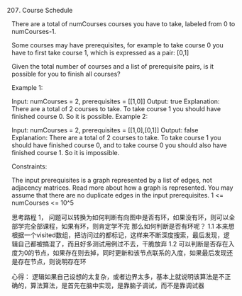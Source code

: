 207. Course Schedule

There are a total of numCourses courses you have to take, labeled from 0 to numCourses-1.

Some courses may have prerequisites, for example to take course 0 you have to first take course 1, which is expressed as a pair: [0,1]

Given the total number of courses and a list of prerequisite pairs, is it possible for you to finish all courses?



Example 1:

Input: numCourses = 2, prerequisites = [[1,0]]
Output: true
Explanation: There are a total of 2 courses to take.
             To take course 1 you should have finished course 0. So it is possible.
Example 2:

Input: numCourses = 2, prerequisites = [[1,0],[0,1]]
Output: false
Explanation: There are a total of 2 courses to take.
             To take course 1 you should have finished course 0, and to take course 0 you should
             also have finished course 1. So it is impossible.


Constraints:

The input prerequisites is a graph represented by a list of edges, not adjacency matrices. Read more about how a graph is represented.
You may assume that there are no duplicate edges in the input prerequisites.
1 <= numCourses <= 10^5


思考路程
1， 问题可以转换为如何判断有向图中是否有环，如果没有环，则可以全部学完全部课程，如果有环，则肯定学不完
那么如何判断是否有环呢？
1.1 本来想根据一个visited数组，把访问过的都标记，这样来不断深度搜索，最后发现，逻辑自己都被搞混了，而且好多测试用例过不去，干脆放弃
1.2 可以判断是否存在入度为0的节点，如果存在则去掉，同时更新和该节点联系的入度，如果最后发现还是存在节点，则说明存在环

心得：
逻辑如果自己设想的太复杂，或者边界太多，基本上就说明该算法是不正确的，算法算法，是首先在脑中实现，是靠脑子调试，而不是靠调试器



